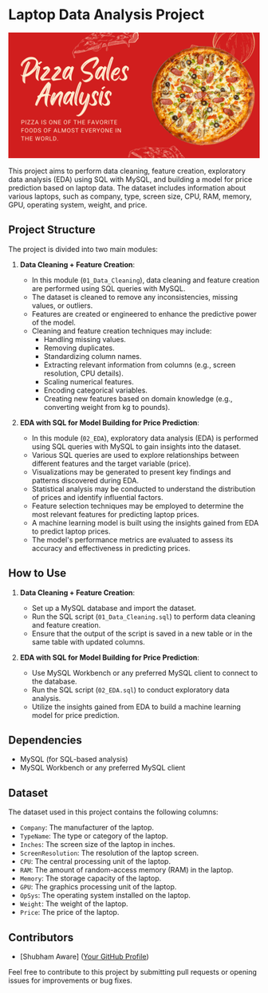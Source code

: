 # Laptop Data Analysis Project

![Laptops Data Analysis(EDA)](https://github.com/shubhamaware18/SQL-Pizza-Sales-Case-Study/blob/main/artifacts/image.png)

This project aims to perform data cleaning, feature creation, exploratory data analysis (EDA) using SQL with MySQL, and building a model for price prediction based on laptop data. The dataset includes information about various laptops, such as company, type, screen size, CPU, RAM, memory, GPU, operating system, weight, and price.

## Project Structure

The project is divided into two main modules:

1. **Data Cleaning + Feature Creation**:
    - In this module (`01_Data_Cleaning`), data cleaning and feature creation are performed using SQL queries with MySQL.
    - The dataset is cleaned to remove any inconsistencies, missing values, or outliers.
    - Features are created or engineered to enhance the predictive power of the model.
    - Cleaning and feature creation techniques may include:
        - Handling missing values.
        - Removing duplicates.
        - Standardizing column names.
        - Extracting relevant information from columns (e.g., screen resolution, CPU details).
        - Scaling numerical features.
        - Encoding categorical variables.
        - Creating new features based on domain knowledge (e.g., converting weight from kg to pounds).

2. **EDA with SQL for Model Building for Price Prediction**:
    - In this module (`02_EDA`), exploratory data analysis (EDA) is performed using SQL queries with MySQL to gain insights into the dataset.
    - Various SQL queries are used to explore relationships between different features and the target variable (price).
    - Visualizations may be generated to present key findings and patterns discovered during EDA.
    - Statistical analysis may be conducted to understand the distribution of prices and identify influential factors.
    - Feature selection techniques may be employed to determine the most relevant features for predicting laptop prices.
    - A machine learning model is built using the insights gained from EDA to predict laptop prices.
    - The model's performance metrics are evaluated to assess its accuracy and effectiveness in predicting prices.

## How to Use

1. **Data Cleaning + Feature Creation**:
    - Set up a MySQL database and import the dataset.
    - Run the SQL script (`01_Data_Cleaning.sql`) to perform data cleaning and feature creation.
    - Ensure that the output of the script is saved in a new table or in the same table with updated columns.

2. **EDA with SQL for Model Building for Price Prediction**:
    - Use MySQL Workbench or any preferred MySQL client to connect to the database.
    - Run the SQL script (`02_EDA.sql`) to conduct exploratory data analysis.
    - Utilize the insights gained from EDA to build a machine learning model for price prediction.

## Dependencies

- MySQL (for SQL-based analysis)
- MySQL Workbench or any preferred MySQL client

## Dataset

The dataset used in this project contains the following columns:
- `Company`: The manufacturer of the laptop.
- `TypeName`: The type or category of the laptop.
- `Inches`: The screen size of the laptop in inches.
- `ScreenResolution`: The resolution of the laptop screen.
- `CPU`: The central processing unit of the laptop.
- `RAM`: The amount of random-access memory (RAM) in the laptop.
- `Memory`: The storage capacity of the laptop.
- `GPU`: The graphics processing unit of the laptop.
- `OpSys`: The operating system installed on the laptop.
- `Weight`: The weight of the laptop.
- `Price`: The price of the laptop.

## Contributors

- [Shubham Aware] ([Your GitHub Profile](https://github.com/awareshubham18))

Feel free to contribute to this project by submitting pull requests or opening issues for improvements or bug fixes.